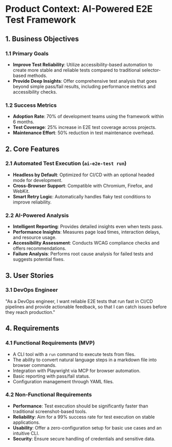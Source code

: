# Product Context: AI-Powered E2E Test Framework

## 1. Business Objectives

### 1.1 Primary Goals

- **Improve Test Reliability**: Utilize accessibility-based automation to create more stable and reliable tests compared to traditional selector-based methods.
- **Provide Deep Insights**: Offer comprehensive test analysis that goes beyond simple pass/fail results, including performance metrics and accessibility checks.

### 1.2 Success Metrics

- **Adoption Rate**: 70% of development teams using the framework within 6 months.
- **Test Coverage**: 25% increase in E2E test coverage across projects.
- **Maintenance Effort**: 50% reduction in test maintenance overhead.

## 2. Core Features

### 2.1 Automated Test Execution (`ai-e2e-test run`)

- **Headless by Default**: Optimized for CI/CD with an optional headed mode for development.
- **Cross-Browser Support**: Compatible with Chromium, Firefox, and WebKit.
- **Smart Retry Logic**: Automatically handles flaky test conditions to improve reliability.

### 2.2 AI-Powered Analysis

- **Intelligent Reporting**: Provides detailed insights even when tests pass.
- **Performance Insights**: Measures page load times, interaction delays, and resource usage.
- **Accessibility Assessment**: Conducts WCAG compliance checks and offers recommendations.
- **Failure Analysis**: Performs root cause analysis for failed tests and suggests potential fixes.

## 3. User Stories

### 3.1 DevOps Engineer

"As a DevOps engineer, I want reliable E2E tests that run fast in CI/CD pipelines and provide actionable feedback, so that I can catch issues before they reach production."

## 4. Requirements

### 4.1 Functional Requirements (MVP)

- A CLI tool with a `run` command to execute tests from files.
- The ability to convert natural language steps in a markdown file into browser commands.
- Integration with Playwright via MCP for browser automation.
- Basic reporting with pass/fail status.
- Configuration management through YAML files.

### 4.2 Non-Functional Requirements

- **Performance**: Test execution should be significantly faster than traditional screenshot-based tools.
- **Reliability**: Aim for a 99% success rate for test execution on stable applications.
- **Usability**: Offer a zero-configuration setup for basic use cases and an intuitive CLI.
- **Security**: Ensure secure handling of credentials and sensitive data.
